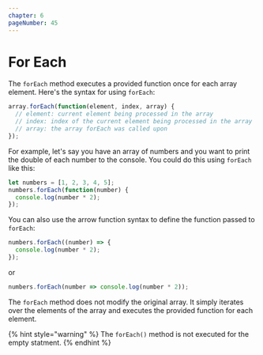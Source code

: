 ```yaml
---
chapter: 6
pageNumber: 45  
---
```

# For Each

The `forEach` method executes a provided function once for each array element. Here's the syntax for using `forEach`:

```javascript
array.forEach(function(element, index, array) {
  // element: current element being processed in the array
  // index: index of the current element being processed in the array
  // array: the array forEach was called upon
});
```


For example, let's say you have an array of numbers and you want to print the double of each number to the console. You could do this using `forEach` like this:

```typescript
let numbers = [1, 2, 3, 4, 5];
numbers.forEach(function(number) {
  console.log(number * 2);
});
```

You can also use the arrow function syntax to define the function passed to `forEach`:

```typescript
numbers.forEach((number) => {
  console.log(number * 2);
});
```

or

```typescript
numbers.forEach(number => console.log(number * 2));
```

The `forEach` method does not modify the original array. It simply iterates over the elements of the array and executes the provided function for each element.

{% hint style="warning" %}
The `forEach()` method is not executed for the empty statment.
{% endhint %}
